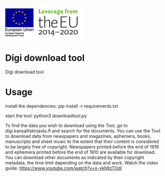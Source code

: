 ![sosiaali_fi_small3.png](https://github.com/NatLibFi/digidownloadtool/blob/main/sosiaali_fi_small3.png?raw=true)![fi_EU_rgb_small2.png](https://github.com/NatLibFi/digidownloadtool/blob/main/fi_EU_rgb_small2.png?raw=true)

# Digi download tool
Digi download tool

# Usage

install the dependencies: pip install -r requirements.txt

start the tool: python3 downloadtool.py

To find the data you wish to download using the Tool, go to digi.kansalliskirjasto.fi and search for the documents. You can use the Tool to download data from newspapers and magazines, ephemera, books, manuscripts and sheet music to the extent that their content is considered to be largely free of copyright. Newspapers printed before the end of 1918 and ephemera printed before the end of 1910 are available for download. You can download other documents as indicated by their copyright metadata, the time limit depending on the data and work. Watch the video guide: https://www.youtube.com/watch?v=o-ykh9zTOdI
